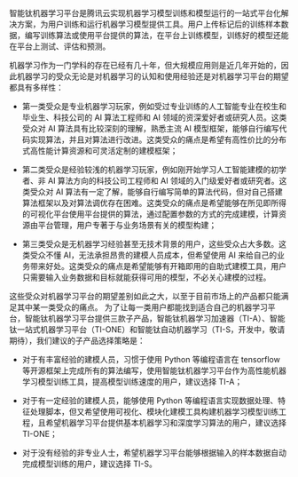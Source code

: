 智能钛机器学习平台是腾讯云实现机器学习模型训练和模型运行的一站式平台化解决方案，为用户训练和运行机器学习模型提供工具。用户上传标记后的训练样本数据，编写训练算法或使用平台提供的算法，在平台上训练模型，训练好的模型还能在平台上测试、评估和预测。

机器学习作为一门学科的存在已经有几十年，但大规模应用则是近几年开始的，因此机器学习的受众无论是对机器学习的认知和使用经验还是对机器学习平台的期望都具有多样性：

- 第一类受众是专业机器学习玩家，例如受过专业训练的人工智能专业在校生和毕业生、科技公司的 AI 算法工程师和 AI 领域的资深爱好者或研究人员。这类受众对 AI 算法具有比较深刻的理解，熟悉主流 AI 模型框架，能够自行编写代码实现算法，并且对算法进行改进。这类受众的痛点是希望有高性价比的分布式高性能计算资源和可灵活定制的建模框架；

- 第二类受众是经验较浅的机器学习玩家，例如刚开始学习人工智能建模的初学者、非 AI 算法方向的科技公司工程师和 AI 领域的入门级爱好者或研究者。这类受众对 AI 算法有一定了解，能够自行编写简单的算法代码，但对自己搭建算法框架以及对算法调优存在困难。这类受众的痛点是希望能够在所见即所得的可视化平台使用平台提供的算法，通过配置参数的方式的完成建模，计算资源由平台管理，用户专著于与业务场景有关的模型构建；

- 第三类受众是无机器学习经验甚至无技术背景的用户，这些受众占大多数。这类受众不懂 AI，无法承担昂贵的建模人员成本，但希望使用 AI 来给自己的业务带来好处。这类受众的痛点是希望能够有开箱即用的自助式建模工具，用户只需要输入业务数据和目标就能获得可用的模型，不必关心建模的过程。

这些受众对机器学习平台的期望差别如此之大，以至于目前市场上的产品都只能满足其中某一类受众的痛点。
为了让每一类用户都能找到适合自己的机器学习平台，智能钛机器学习平台提供三款子产品，智能钛机器学习加速器（TI-A）、智能钛一站式机器学习平台（TI-ONE）和智能钛自动机器学习（TI-S，开发中，敬请期待），我们建议的子产品选择策略是：
- 对于有丰富经验的建模人员，习惯于使用 Python 等编程语言在 tensorflow 等开源框架上完成所有的算法编写，使用智能钛机器学习平台作为高性能机器学习模型训练工具，提高模型训练速度的用户，建议选择 TI-A；

- 对于有一定经验的建模人员，能够使用 Python 等编程语言实现数据处理、特征处理脚本，但又希望使用可视化、模块化建模工具构建机器学习模型训练工程，且希望机器学习平台提供基本机器学习和深度学习算法的用户，建议选择 TI-ONE；

- 对于没有经验的非专业人士，希望机器学习平台能够根据输入的样本数据自动完成模型训练的用户，建议选择 TI-S。

